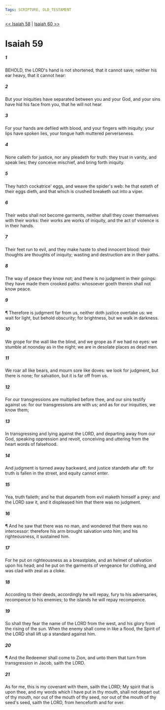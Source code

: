 ```yaml
---
Tags: SCRIPTURE, OLD_TESTAMENT
---
```


[<< Isaiah 58](OLD_TESTAMENT/23_Isaiah/Isaiah_58.md) | [Isaiah 60 >>](OLD_TESTAMENT/23_Isaiah/Isaiah_60.md)

# Isaiah 59

##### 1
 BEHOLD, the LORD's hand is not shortened, that it cannot save; neither his ear heavy, that it cannot hear:
##### 2
 But your iniquities have separated between you and your God, and your sins have hid his face from you, that he will not hear.
##### 3
 For your hands are defiled with blood, and your fingers with iniquity; your lips have spoken lies, your tongue hath muttered perverseness.
##### 4
 None calleth for justice, nor any pleadeth for truth: they trust in vanity, and speak lies; they conceive mischief, and bring forth iniquity.
##### 5
 They hatch cockatrice' eggs, and weave the spider's web: he that eateth of their eggs dieth, and that which is crushed breaketh out into a viper.
##### 6
 Their webs shall not become garments, neither shall they cover themselves with their works: their works are works of iniquity, and the act of violence is in their hands.
##### 7
 Their feet run to evil, and they make haste to shed innocent blood: their thoughts are thoughts of iniquity; wasting and destruction are in their paths.
##### 8
 The way of peace they know not; and there is no judgment in their goings: they have made them crooked paths: whosoever goeth therein shall not know peace.
##### 9
 ¶ Therefore is judgment far from us, neither doth justice overtake us: we wait for light, but behold obscurity; for brightness, but we walk in darkness.
##### 10
 We grope for the wall like the blind, and we grope as if we had no eyes: we stumble at noonday as in the night; we are in desolate places as dead men.
##### 11
 We roar all like bears, and mourn sore like doves: we look for judgment, but there is none; for salvation, but it is far off from us.
##### 12
 For our transgressions are multiplied before thee, and our sins testify against us: for our transgressions are with us; and as for our iniquities, we know them;
##### 13
 In transgressing and lying against the LORD, and departing away from our God, speaking oppression and revolt, conceiving and uttering from the heart words of falsehood.
##### 14
 And judgment is turned away backward, and justice standeth afar off: for truth is fallen in the street, and equity cannot enter.
##### 15
 Yea, truth faileth; and he that departeth from evil maketh himself a prey: and the LORD saw it, and it displeased him that there was no judgment.
##### 16
 ¶ And he saw that there was no man, and wondered that there was no intercessor: therefore his arm brought salvation unto him; and his righteousness, it sustained him.
##### 17
 For he put on righteousness as a breastplate, and an helmet of salvation upon his head; and he put on the garments of vengeance for clothing, and was clad with zeal as a cloke.
##### 18
 According to their deeds, accordingly he will repay, fury to his adversaries, recompence to his enemies; to the islands he will repay recompence.
##### 19
 So shall they fear the name of the LORD from the west, and his glory from the rising of the sun.  When the enemy shall come in like a flood, the Spirit of the LORD shall lift up a standard against him.
##### 20
 ¶ And the Redeemer shall come to Zion, and unto them that turn from transgression in Jacob, saith the LORD.
##### 21
 As for me, this is my covenant with them, saith the LORD; My spirit that is upon thee, and my words which I have put in thy mouth, shall not depart out of thy mouth, nor out of the mouth of thy seed, nor out of the mouth of thy seed's seed, saith the LORD, from henceforth and for ever.
